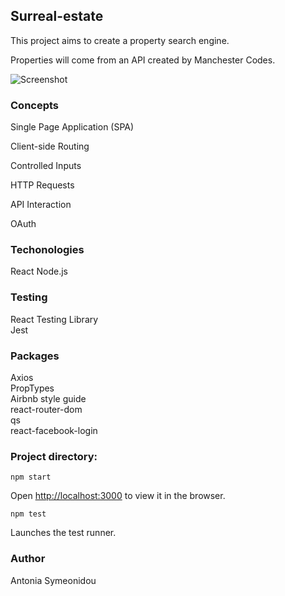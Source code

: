 ## Surreal-estate

This project aims to create a property search engine.

Properties will come from an API created by Manchester Codes.

![Screenshot](https://docs.google.com/drawings/d/e/2PACX-1vQ7oxq9Z_IUQOBaVpuAk2LBNiFZv9lsDgAXsrUzVD_jj9keBCic_6DCgo0ezachkVc5HkXOkOMQuBk2/pub?w=618&h=448)

### Concepts

  Single Page Application (SPA)

  Client-side Routing

  Controlled Inputs

  HTTP Requests

  API Interaction

  OAuth

### Techonologies

React
Node.js

### Testing

React Testing Library<br />
Jest

### Packages

Axios<br />
PropTypes<br />
Airbnb style guide<br />
react-router-dom<br />
qs<br />
react-facebook-login


### Project directory:

`npm start`

Open [http://localhost:3000](http://localhost:3000) to view it in the browser.

`npm test`

Launches the test runner.<br />

### Author

Antonia Symeonidou

